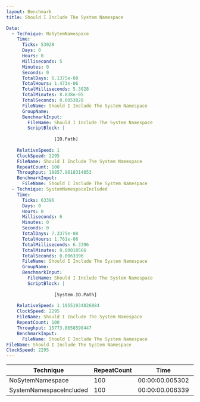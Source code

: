 ```yaml
---
layout: Benchmark
title: Should I Include The System Namespace

Data: 
  - Technique: NoSytemNamespace
    Time: 
      Ticks: 53028
      Days: 0
      Hours: 0
      Milliseconds: 5
      Minutes: 0
      Seconds: 0
      TotalDays: 6.1375e-08
      TotalHours: 1.473e-06
      TotalMilliseconds: 5.3028
      TotalMinutes: 8.838e-05
      TotalSeconds: 0.0053028
      FileName: Should I Include The System Namespace
      GroupName: 
      BenchmarkInput: 
        FileName: Should I Include The System Namespace
        ScriptBlock: |
          
                  [IO.Path]
              
    RelativeSpeed: 1
    ClockSpeed: 2295
    FileName: Should I Include The System Namespace
    RepeatCount: 100
    Throughput: 18857.9618314853
    BenchmarkInput: 
      FileName: Should I Include The System Namespace
  - Technique: SystemNamespaceIncluded
    Time: 
      Ticks: 63396
      Days: 0
      Hours: 0
      Milliseconds: 6
      Minutes: 0
      Seconds: 0
      TotalDays: 7.3375e-08
      TotalHours: 1.761e-06
      TotalMilliseconds: 6.3396
      TotalMinutes: 0.00010566
      TotalSeconds: 0.0063396
      FileName: Should I Include The System Namespace
      GroupName: 
      BenchmarkInput: 
        FileName: Should I Include The System Namespace
        ScriptBlock: |
          
                  [System.IO.Path]
              
    RelativeSpeed: 1.19551934826884
    ClockSpeed: 2295
    FileName: Should I Include The System Namespace
    RepeatCount: 100
    Throughput: 15773.8658590447
    BenchmarkInput: 
      FileName: Should I Include The System Namespace
FileName: Should I Include The System Namespace
ClockSpeed: 2295
---
```





|Technique              |RepeatCount|Time           |RelativeSpeed|Throughput|
|-----------------------|-----------|---------------|-------------|----------|
|NoSytemNamespace       |100        |00:00:00.005302|1x           |18857.96/s|
|SystemNamespaceIncluded|100        |00:00:00.006339|1.2x         |15773.87/s|
